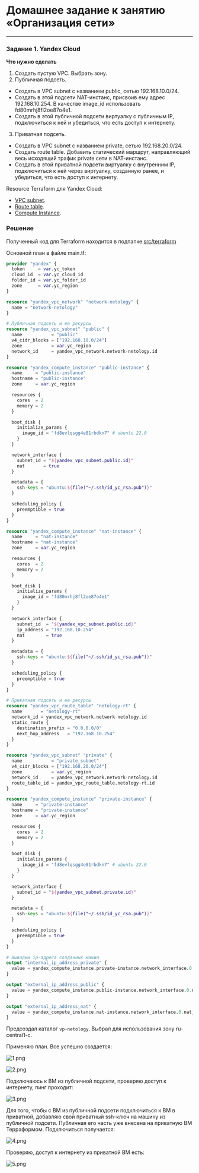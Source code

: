 # Домашнее задание к занятию «Организация сети»


---
### Задание 1. Yandex Cloud 

**Что нужно сделать**

1. Создать пустую VPC. Выбрать зону.
2. Публичная подсеть.

 - Создать в VPC subnet с названием public, сетью 192.168.10.0/24.
 - Создать в этой подсети NAT-инстанс, присвоив ему адрес 192.168.10.254. В качестве image_id использовать fd80mrhj8fl2oe87o4e1.
 - Создать в этой публичной подсети виртуалку с публичным IP, подключиться к ней и убедиться, что есть доступ к интернету.
3. Приватная подсеть.
 - Создать в VPC subnet с названием private, сетью 192.168.20.0/24.
 - Создать route table. Добавить статический маршрут, направляющий весь исходящий трафик private сети в NAT-инстанс.
 - Создать в этой приватной подсети виртуалку с внутренним IP, подключиться к ней через виртуалку, созданную ранее, и убедиться, что есть доступ к интернету.

Resource Terraform для Yandex Cloud:

- [VPC subnet](https://registry.terraform.io/providers/yandex-cloud/yandex/latest/docs/resources/vpc_subnet).
- [Route table](https://registry.terraform.io/providers/yandex-cloud/yandex/latest/docs/resources/vpc_route_table).
- [Compute Instance](https://registry.terraform.io/providers/yandex-cloud/yandex/latest/docs/resources/compute_instance).

### Решение

Полученный код для Terraform находится в подпапке [src/terraform](./src/terraform)

Основной план в файле main.tf:

```terraform
provider "yandex" {
  token     = var.yc_token
  cloud_id  = var.yc_cloud_id
  folder_id = var.yc_folder_id
  zone      = var.yc_region
}

resource "yandex_vpc_network" "network-netology" {
  name = "network-netology"
}

# Публичная подсеть и ее ресурсы
resource "yandex_vpc_subnet" "public" {
  name           = "public"
  v4_cidr_blocks = ["192.168.10.0/24"]
  zone           = var.yc_region
  network_id     = yandex_vpc_network.network-netology.id
}

resource "yandex_compute_instance" "public-instance" {
  name     = "public-instance"
  hostname = "public-instance"
  zone     = var.yc_region

  resources {
    cores  = 2
    memory = 2
  }

  boot_disk {
    initialize_params {
      image_id = "fd8evlqsgg4e81rbdkn7" # ubuntu 22.0
    }
  }

  network_interface {
    subnet_id = "${yandex_vpc_subnet.public.id}"
    nat       = true
  }

  metadata = {
    ssh-keys = "ubuntu:${file("~/.ssh/id_yc_rsa.pub")}"
  }

  scheduling_policy {
    preemptible = true
  }
}

resource "yandex_compute_instance" "nat-instance" {
  name     = "nat-instance"
  hostname = "nat-instance"
  zone     = var.yc_region

  resources {
    cores  = 2
    memory = 2
  }

  boot_disk {
    initialize_params {
      image_id = "fd80mrhj8fl2oe87o4e1"
    }
  }

  network_interface {
    subnet_id  = "${yandex_vpc_subnet.public.id}"
    ip_address = "192.168.10.254"
    nat        = true
  }

  metadata = {
    ssh-keys = "ubuntu:${file("~/.ssh/id_yc_rsa.pub")}"
  }

  scheduling_policy {
    preemptible = true
  }
}

# Приватная подсеть и ее ресурсы
resource "yandex_vpc_route_table" "netology-rt" {
  name       = "netology-rt"
  network_id = yandex_vpc_network.network-netology.id
  static_route {
    destination_prefix = "0.0.0.0/0"
    next_hop_address   = "192.168.10.254"
  }
}

resource "yandex_vpc_subnet" "private" {
  name           = "private_subnet"
  v4_cidr_blocks = ["192.168.20.0/24"]
  zone           = var.yc_region
  network_id     = yandex_vpc_network.network-netology.id
  route_table_id = yandex_vpc_route_table.netology-rt.id
}

resource "yandex_compute_instance" "private-instance" {
  name     = "private-instance"
  hostname = "private-instance"
  zone     = var.yc_region

  resources {
    cores  = 2
    memory = 2
  }

  boot_disk {
    initialize_params {
      image_id = "fd8evlqsgg4e81rbdkn7" # ubuntu 22.0
    }
  }

  network_interface {
    subnet_id = "${yandex_vpc_subnet.private.id}"
  }

  metadata = {
    ssh-keys = "ubuntu:${file("~/.ssh/id_yc_rsa.pub")}"
  }

  scheduling_policy {
    preemptible = true
  }
}

# Выводим ip-адреса созданных машин
output "internal_ip_address_private" {
  value = yandex_compute_instance.private-instance.network_interface.0.ip_address
}

output "external_ip_address_public" {
  value = yandex_compute_instance.public-instance.network_interface.0.nat_ip_address
}

output "external_ip_address_nat" {
  value = yandex_compute_instance.nat-instance.network_interface.0.nat_ip_address
}
```

Предсоздал каталог `vp-netology`. Выбрал для использования зону ru-central1-c.

Применяю план. Все успешно создается:

![1.png](img%2F1.png)

![2.png](img%2F2.png)

Подключаюсь к ВМ из публичной подсети, проверяю доступ к интернету, пинг проходит:

![3.png](img%2F3.png)

Для того, чтобы с ВМ из публичной подсети подключиться к ВМ в приватной, добавляю свой приватный ssh-ключ на машину из публичной подсети. Публичная его часть уже внесена на приватную ВМ Терраформом. Подключиться получается:

![4.png](img%2F4.png)

Проверяю, доступ к интернету из приватной ВМ есть:

![5.png](img%2F5.png)
